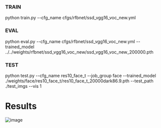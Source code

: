 ### TRAIN
python train.py --cfg_name cfgs/rfbnet/ssd_vgg16_voc_new.yml

### EVAL
python eval.py --cfg_name cfgs/rfbnet/ssd_vgg16_voc_new.yml --trained_model ../../weights/rfbnet/ssd_vgg16_voc_new/ssd_vgg16_voc_new_200000.pth

### TEST
python test.py --cfg_name res10_face_t --job_group face --trained_model ./weights/face/res10_face_t/res10_face_t_20000dark86.9.pth --test_path ./test_imgs --vis 1

# Results
![image](https://github.com/chuzcjoe/dms_detection/raw/master/pr_curve.jpg)
